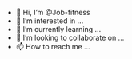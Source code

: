 - 👋 Hi, I’m @Job-fitness
- 👀 I’m interested in ...
- 🌱 I’m currently learning ...
- 💞️ I’m looking to collaborate on ...
- 📫 How to reach me ...

<!---
Job-fitness/Job-fitness is a ✨ special ✨ repository because its `README.md` (this file) appears on your GitHub profile.
You can click the Preview link to take a look at your changes.
--->
